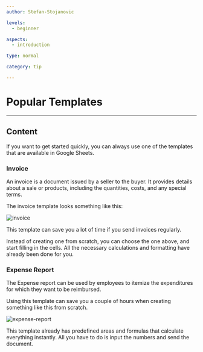 ```yaml
---
author: Stefan-Stojanovic

levels:
  - beginner

aspects:
  - introduction

type: normal

category: tip

---
```


# Popular Templates 

---
## Content

If you want to get started quickly, you can always use one of the templates that are available in Google Sheets.

### Invoice

An invoice is a document issued by a seller to the buyer. It provides details about a sale or products, including the quantities, costs, and any special terms.

The invoice template looks something like this:

![invoice](https://img.enkipro.com/e339711804d0fd9972027d37fbd0a5ed.png)

This template can save you a lot of time if you send invoices regularly.

Instead of creating one from scratch, you can choose the one above, and start filling in the cells. All the necessary calculations and formatting have already been done for you.

### Expense Report

The Expense report can be used by employees to itemize the expenditures for which they want to be reimbursed.

Using this template can save you a couple of hours when creating something like this from scratch. 

![expense-report](https://img.enkipro.com/b044b1cdc8417da698391ee776c55067.png)

This template already has predefined areas and formulas that calculate everything instantly. All you have to do is input the numbers and send the document.
